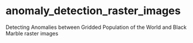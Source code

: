 # anomaly_detection_raster_images
Detecting Anomalies between Gridded Population of the World and Black Marble raster images
